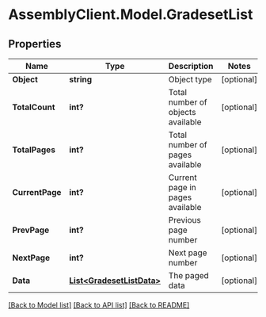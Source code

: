 # AssemblyClient.Model.GradesetList
## Properties

Name | Type | Description | Notes
------------ | ------------- | ------------- | -------------
**Object** | **string** | Object type | [optional] 
**TotalCount** | **int?** | Total number of objects available | [optional] 
**TotalPages** | **int?** | Total number of pages available | [optional] 
**CurrentPage** | **int?** | Current page in pages available | [optional] 
**PrevPage** | **int?** | Previous page number | [optional] 
**NextPage** | **int?** | Next page number | [optional] 
**Data** | [**List&lt;GradesetListData&gt;**](GradesetListData.md) | The paged data | [optional] 

[[Back to Model list]](../README.md#documentation-for-models) [[Back to API list]](../README.md#documentation-for-api-endpoints) [[Back to README]](../README.md)


